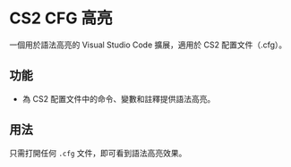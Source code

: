 # CS2 CFG 高亮

一個用於語法高亮的 Visual Studio Code 擴展，適用於 CS2 配置文件（.cfg）。

## 功能

- 為 CS2 配置文件中的命令、變數和註釋提供語法高亮。

## 用法

只需打開任何 `.cfg` 文件，即可看到語法高亮效果。
